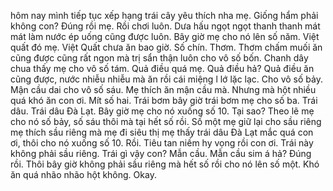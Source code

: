 hôm nay mình tiếp tục xếp hạng trái cây yêu thích nha mẹ. Giống hẩm phải không con? Đúng rồi mẹ. Rồi chơi luôn. Dưa hấu ngọt ngọt thanh thanh mát mát làm nước ép uống cũng được luôn. Bây giờ mẹ cho nó lên số năm. Việt quất đó mẹ. Việt Quất chưa ăn bao giờ. Số chín. Thơm. Thơm chấm muối ăn cũng được cũng rất ngon mà trị sẩn thận luôn cho vô số bốn. Chanh dây chua thấy mẹ cho vô số tám. Quả điều quá mẹ. Quả điều hả? Quả điều ăn cũng được, nước nhiễu nhiễu mà ăn rồi cái miệng l lớ lặc lạc. Cho vô số bảy. Mận cầu dai cho vô số sáu. Mẹ thích ăn mận cầu mà. Nhưng mà hột nhiều quá khó ăn con ơi. Mít số hai. Trái bơm bây giờ trái bơm mẹ cho số ba. Trái dâu. Trái dâu Đà Lạt. Bây giờ mẹ cho nó xuống số 10. Tại sao? Theo lẽ mẹ cho nó số bảy, số sáu thôi mà tại hết số rồi. Số một mẹ giữ lại cho sầu riêng mẹ thích sầu riêng mà mẹ đi siêu thị mẹ thấy trái dâu Đà Lạt mắc quá con ơi, thôi cho nó xuống số 10. Rồi. Tiêu tan niềm hy vọng rồi con ơi. Trái này không phải sầu riêng. Trái gì vậy con? Mẫn cầu. Mẫn cầu sim á hả? Đúng rồi. Thôi bây giờ không phải sầu riêng mà hết số rồi cho nó lên số một. Khó ăn quá nhão nhão hột không. Okay.